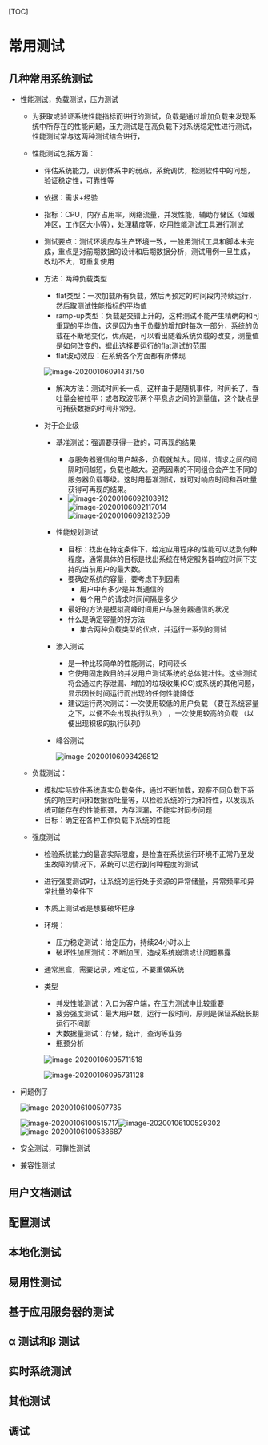 [TOC]



# 常用测试

## 几种常用系统测试

- 性能测试，负载测试，压力测试

  - 为获取或验证系统性能指标而进行的测试，负载是通过增加负载来发现系统中所存在的性能问题，压力测试是在高负载下对系统稳定性进行测试，性能测试常与这两种测试结合进行，

  - 性能测试包括方面：

    - 评估系统能力，识别体系中的弱点，系统调优，检测软件中的问题，验证稳定性，可靠性等

    - 依据：需求+经验

    - 指标：CPU，内存占用率，网络流量，并发性能，辅助存储区（如缓冲区，工作区大小等），处理精度等，吃用性能测试工具进行测试

    - 测试要点：测试环境应与生产环境一致，一般用测试工具和脚本未完成，重点是对前期数据的设计和后期数据分析，测试用例一旦生成，改动不大，可重复使用

    - 方法：两种负载类型

      - flat类型：一次加载所有负载，然后再预定的时间段内持续运行，然后取测试性能指标的平均值
      - ramp-up类型：负载是交错上升的，这种测试不能产生精确的和可重现的平均值，这是因为由于负载的增加时每次一部分，系统的负载在不断地变化，优点是，可以看出随着系统负载的改变，测量值是如何改变的，据此选择要运行的flat测试的范围
      - flat波动效应：在系统各个方面都有所体现

      ![image-20200106091431750](8.1测试技术-常用测试.assets/image-20200106091431750.png)

      - 解决方法：测试时间长一点，这样由于是随机事件，时间长了，吞吐量会被拉平；或者取波形两个平息点之间的测量值，这个缺点是可捕获数据的时间非常短。

    - 对于企业级

      - 基准测试：强调要获得一致的，可再现的结果

        -   与服务器通信的用户越多，负载就越大。同样，请求之间的间隔时间越短，负载也越大。这两因素的不同组合会产生不同的服务器负载等级。这时用基准测试，就可对响应时间和吞吐量 获得可再现的结果。  
        - ![image-20200106092103912](8.1测试技术-常用测试.assets/image-20200106092103912.png)![image-20200106092117014](8.1测试技术-常用测试.assets/image-20200106092117014.png)![image-20200106092132509](8.1测试技术-常用测试.assets/image-20200106092132509.png)

      - 性能规划测试

        - 目标：找出在特定条件下，给定应用程序的性能可以达到何种程度，通常具体的目标是找出系统在特定服务器响应时间下支持的当前用户的最大数。
        - 要确定系统的容量，要考虑下列因素
          - 用户中有多少是并发通信的
          - 每个用户的请求时间间隔是多少
        - 最好的方法是模拟高峰时间用户与服务器通信的状况
        - 什么是确定容量的好方法
          - 集合两种负载类型的优点，并运行一系列的测试

      - 渗入测试

        - 是一种比较简单的性能测试，时间较长
        -   它使用固定数目的并发用户测试系统的总体健壮性。这些测试将会通过内存泄漏、增加的垃圾收集(GC)或系统的其他问题，显示因长时间运行而出现的任何性能降低  
        - 建议运行两次测试：一次使用较低的用户负载  （要在系统容量之下，以便不会出现执行队列）  ，一次使用较高的负载  （以便出现积极的执行队列）  

      - 峰谷测试

        ![image-20200106093426812](8.1测试技术-常用测试.assets/image-20200106093426812.png)

  - 负载测试：

    - 模拟实际软件系统真实负载条件，通过不断加载，观察不同负载下系统的响应时间和数据吞吐量等，以检验系统的行为和特性，以发现系统可能存在的性能瓶颈，内存泄漏，不能实时同步问题
    - 目标：确定在各种工作负载下系统的性能

  - 强度测试

    - 检验系统能力的最高实际限度，是检查在系统运行环境不正常乃至发生故障的情况下，系统可以运行到何种程度的测试

    - 进行强度测试时，让系统的运行处于资源的异常储量，异常频率和异常批量的条件下

    - 本质上测试者是想要破坏程序

    - 环境：

      - 压力稳定测试：给定压力，持续24小时以上
      - 破坏性加压测试：不断加压，造成系统崩溃或让问题暴露

    - 通常黑盒，需要记录，难定位，不要重做系统

    - 类型

      - 并发性能测试：入口为客户端，在压力测试中比较重要
      - 疲劳强度测试：最大用户数，运行一段时间，原则是保证系统长期运行不间断
      - 大数据量测试：存储，统计，查询等业务
      - 瓶颈分析

      ![image-20200106095711518](8.1测试技术-常用测试.assets/image-20200106095711518.png)

      ![image-20200106095731128](8.1测试技术-常用测试.assets/image-20200106095731128.png)

- 问题例子

  ![image-20200106100507735](8.1测试技术-常用测试.assets/image-20200106100507735.png)

  ![image-20200106100515717](8.1测试技术-常用测试.assets/image-20200106100515717.png)![image-20200106100529302](8.1测试技术-常用测试.assets/image-20200106100529302.png)![image-20200106100538687](8.1测试技术-常用测试.assets/image-20200106100538687.png)

- 安全测试，可靠性测试
- 兼容性测试

## 用户文档测试

## 配置测试

## 本地化测试

## 易用性测试

## 基于应用服务器的测试

##  α 测试和β 测试  

## 实时系统测试

## 其他测试

## 调试